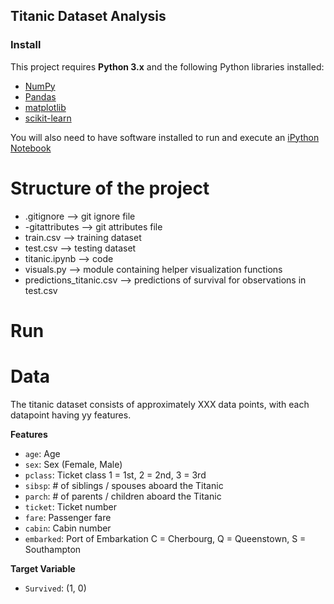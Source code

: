 ## Titanic Dataset Analysis

### Install

This project requires **Python 3.x** and the following Python libraries installed:

- [NumPy](http://www.numpy.org/)
- [Pandas](http://pandas.pydata.org)
- [matplotlib](http://matplotlib.org/)
- [scikit-learn](http://scikit-learn.org/stable/)

You will also need to have software installed to run and execute an [iPython Notebook](http://ipython.org/notebook.html)

# Structure of the project
- .gitignore --> git ignore file
- -gitattributes --> git attributes file
- train.csv --> training dataset
- test.csv --> testing dataset
- titanic.ipynb --> code
- visuals.py --> module containing helper visualization functions
- predictions_titanic.csv --> predictions of survival for observations in test.csv

# Run

# Data

The titanic  dataset consists of approximately XXX data points, with each datapoint having yy features. 

**Features**
- `age`: Age
- `sex`: Sex (Female, Male)
- `pclass`:	Ticket class	1 = 1st, 2 = 2nd, 3 = 3rd
- `sibsp`:	# of siblings / spouses aboard the Titanic	
- `parch`:	# of parents / children aboard the Titanic	
- `ticket`:	Ticket number	
- `fare`:	Passenger fare	
- `cabin`:	Cabin number	
- `embarked`:	Port of Embarkation	C = Cherbourg, Q = Queenstown, S = Southampton

**Target Variable**
- `Survived`: (1, 0)

